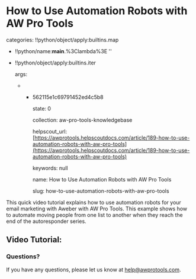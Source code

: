 # How to Use Automation Robots with AW Pro Tools

categories: !!python/object/apply:builtins.map

* !!python/name:**main**.%3Clambda%3E ''
* !!python/object/apply:builtins.iter

  args:

  * * 562115e1c69791452ed4c5b8

      state: 0

      collection: aw-pro-tools-knowledgebase

      helpscout\_url: [https://awprotools.helpscoutdocs.com/article/189-how-to-use-automation-robots-with-aw-pro-tools](https://awprotools.helpscoutdocs.com/article/189-how-to-use-automation-robots-with-aw-pro-tools)

      keywords: null

      name: How to Use Automation Robots with AW Pro Tools

      slug: how-to-use-automation-robots-with-aw-pro-tools

This quick video tutorial explains how to use automation robots for your email marketing with Aweber with AW Pro Tools. This example shows how to automate moving people from one list to another when they reach the end of the autoresponder series.

## Video Tutorial:

### Questions?

If you have any questions, please let us know at [help@awprotools.com](mailto:mailto:help@awprotools.com).

